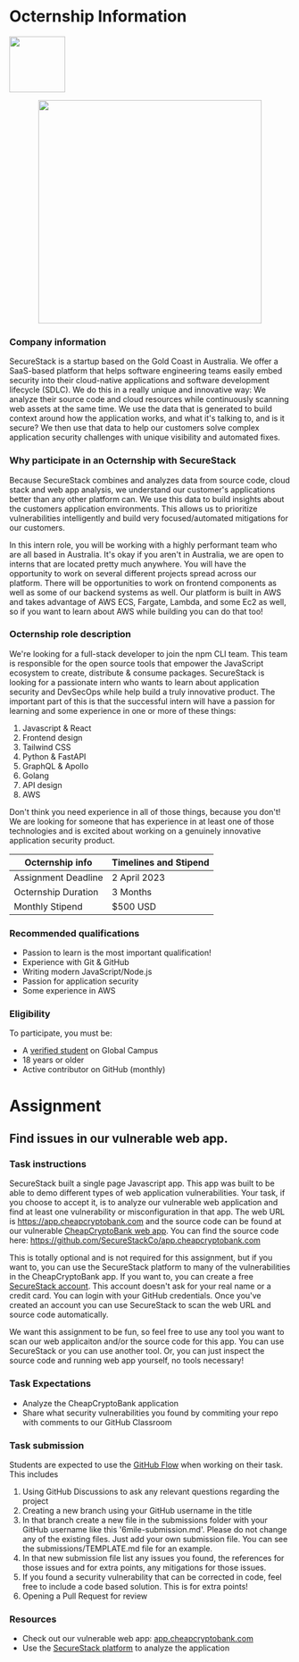 # Octernship Information
<img src="https://user-images.githubusercontent.com/53075480/213182217-c8ef7bd5-9ffe-4201-9763-c157206a5910.png" width="100">

<a href="https://securestack.com" target=”_blank” rel="noopener noreferrer"><center><img src="https://securestack.com/wp-content/uploads/2021/09/securestack-horizontal.png" width="400"/></center></a>
### Company information 
SecureStack is a startup based on the Gold Coast in Australia.  We offer a SaaS-based platform that helps software engineering teams easily embed security into their cloud-native applications and software development lifecycle (SDLC). We do this in a really unique and innovative way:  We analyze their source code and cloud resources while continuously scanning web assets at the same time. We use the data that is generated to build context around how the application works, and what it's talking to, and is it secure?  We then use that data to help our customers solve complex application security challenges with unique visibility and automated fixes.

### Why participate in an Octernship with SecureStack
Because SecureStack combines and analyzes data from source code, cloud stack and web app analysis, we understand our customer's applications better than any other platform can. We use this data to build insights about the customers application environments.  This allows us to prioritize vulnerabilities intelligently and build very focused/automated mitigations for our customers.

In this intern role, you will be working with a highly performant team who are all based in Australia.  It's okay if you aren't in Australia, we are open to interns that are located pretty much anywhere.  You will have the opportunity to work on several different projects spread across our platform. There will be opportunities to work on frontend components as well as some of our backend systems as well.  Our platform is built in AWS and takes advantage of AWS ECS, Fargate, Lambda, and some Ec2 as well, so if you want to learn about AWS while building you can do that too! 

### Octernship role description
<!--- Use this section to describe the role in as much detail as necessary. Please include the GitHub Classroom assignment submission date, length of the Octernship, and the monthly stipend --->
We're looking for a full-stack developer to join the npm CLI team. This team is responsible for the open source tools that empower the JavaScript ecosystem to create, distribute & consume packages.
SecureStack is looking for a passionate intern who wants to learn about application security and DevSecOps while help build a truly innovative product.  The important part of this is that the successful intern will have a passion for learning and some experience in one or more of these things:
1. Javascript & React
2. Frontend design
3. Tailwind CSS
4. Python & FastAPI
5. GraphQL & Apollo
6. Golang
7. API design
8. AWS

Don't think you need experience in all of those things, because you don't!  We are looking for someone that has experience in at least one of those technologies and is excited about working on a genuinely innovative application security product.  


| Octernship info  | Timelines and Stipend |
| ------------- | ------------- |
| Assignment Deadline  | 2 April 2023  |
| Octernship Duration  | 3 Months  |
| Monthly Stipend  | $500 USD  |

### Recommended qualifications
<!--- Use this section to describe what skills a student might need to complete the problem statement on GitHub Classroom --->
- Passion to learn is the most important qualification!
- Experience with Git & GitHub
- Writing modern JavaScript/Node.js
- Passion for application security
- Some experience in AWS

### Eligibility
To participate, you must be:
* A [verified student](https://education.github.com/discount_requests/pack_application) on Global Campus
* 18 years or older
* Active contributor on GitHub (monthly)

# Assignment
## Find issues in our vulnerable web app.

### Task instructions
SecureStack built a single page Javascript app.  This app was built to be able to demo different types of web application vulnerabilities.  Your task, if you choose to accept it, is to analyze our vulnerable web application and find at least one vulnerability or misconfiguration in that app.  The web URL is https://app.cheapcryptobank.com and the source code can be found at our vulnerable [CheapCryptoBank web app](https://app.cheapcryptobank.com). You can find the source code here: https://github.com/SecureStackCo/app.cheapcryptobank.com

This is totally optional and is not required for this assignment, but if you want to, you can use the SecureStack platform to many of the vulnerabilities in the CheapCryptoBank app.  If you want to, you can create a free [SecureStack account](https://app.securestack.com/auth/register). This account doesn't ask for your real name or a credit card.  You can login with your GitHub credentials.  Once you've created an account you can use SecureStack to scan the web URL and source code automatically.  

We want this assignment to be fun, so feel free to use any tool you want to scan our web applicaiton and/or the source code for this app.  You can use SecureStack or you can use another tool.  Or, you can just inspect the source code and running web app yourself, no tools necessary!

### Task Expectations
- Analyze the CheapCryptoBank application
- Share what security vulnerabilities you found by commiting your repo with comments to our GitHub Classroom

### Task submission

Students are expected to use the [GitHub Flow](https://docs.github.com/en/get-started/quickstart/github-flow) when working on their task. This includes

1. Using GitHub Discussions to ask any relevant questions regarding the project
2. Creating a new branch using your GitHub username in the title
3. In that branch create a new file in the submissions folder with your GitHub username like this '6mile-submission.md'. Please do not change any of the existing files.  Just add your own submission file.  You can see the submissions/TEMPLATE.md file for an example.
4. In that new submission file list any issues you found, the references for those issues and for extra points, any mitigations for those issues.
5. If you found a security vulnerability that can be corrected in code, feel free to include a code based solution.  This is for extra points!
6. Opening a Pull Request for review

### Resources
<!--- Use this section to add resources for students to refer to. For example: Documentation, Tutorials, Guides, and more.  --->
- Check out our vulnerable web app: [app.cheapcryptobank.com](https://app.cheapcryptobank.com)
- Use the [SecureStack platform](https://app.securestack.com/auth/register) to analyze the application